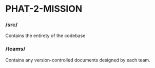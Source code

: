 # PHAT-2-MISSION

### /src/ 
Contains the entirety of the codebase

### /teams/
Contains any version-controlled documents designed by each team.
